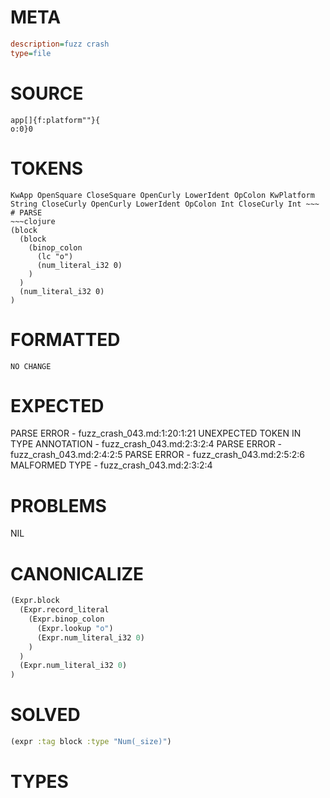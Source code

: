 # META
~~~ini
description=fuzz crash
type=file
~~~
# SOURCE
~~~roc
app[]{f:platform""}{
o:0}0
~~~
# TOKENS
~~~text
KwApp OpenSquare CloseSquare OpenCurly LowerIdent OpColon KwPlatform String CloseCurly OpenCurly LowerIdent OpColon Int CloseCurly Int ~~~
# PARSE
~~~clojure
(block
  (block
    (binop_colon
      (lc "o")
      (num_literal_i32 0)
    )
  )
  (num_literal_i32 0)
)
~~~
# FORMATTED
~~~roc
NO CHANGE
~~~
# EXPECTED
PARSE ERROR - fuzz_crash_043.md:1:20:1:21
UNEXPECTED TOKEN IN TYPE ANNOTATION - fuzz_crash_043.md:2:3:2:4
PARSE ERROR - fuzz_crash_043.md:2:4:2:5
PARSE ERROR - fuzz_crash_043.md:2:5:2:6
MALFORMED TYPE - fuzz_crash_043.md:2:3:2:4
# PROBLEMS
NIL
# CANONICALIZE
~~~clojure
(Expr.block
  (Expr.record_literal
    (Expr.binop_colon
      (Expr.lookup "o")
      (Expr.num_literal_i32 0)
    )
  )
  (Expr.num_literal_i32 0)
)
~~~
# SOLVED
~~~clojure
(expr :tag block :type "Num(_size)")
~~~
# TYPES
~~~roc
~~~
